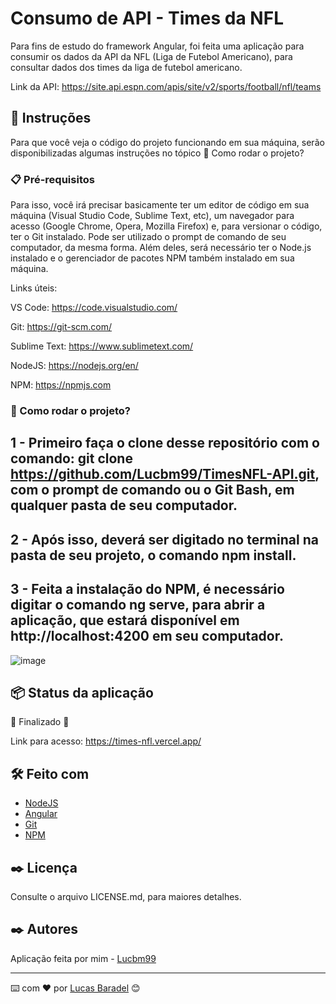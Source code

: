 # Consumo de API - Times da NFL
Para fins de estudo do framework Angular, foi feita uma aplicação para consumir os dados da API da NFL (Liga de Futebol Americano), para consultar dados dos times da liga de futebol americano.


Link da API: https://site.api.espn.com/apis/site/v2/sports/football/nfl/teams


## 🚀 Instruções 
Para que você veja o código do projeto funcionando em sua máquina, serão disponibilizadas algumas instruções no tópico 🔧 Como rodar o projeto? 

### 📋 Pré-requisitos
Para isso, você irá precisar basicamente ter um editor de código em sua máquina (Visual Studio Code, Sublime Text, etc), um navegador para acesso (Google Chrome, Opera, Mozilla Firefox) e, para versionar o código, ter o Git instalado. Pode ser utilizado o prompt de comando de seu computador, da mesma forma. Além deles, será necessário ter o Node.js instalado e o gerenciador de pacotes NPM também instalado em sua máquina.

Links úteis: 

VS Code: https://code.visualstudio.com/

Git: https://git-scm.com/

Sublime Text: https://www.sublimetext.com/

NodeJS: https://nodejs.org/en/

NPM: https://npmjs.com


### 🔧 Como rodar o projeto? 

## 1 - Primeiro faça o clone desse repositório com o comando: git clone https://github.com/Lucbm99/TimesNFL-API.git, com o prompt de comando ou o Git Bash, em qualquer pasta de seu computador.

## 2 - Após isso, deverá ser digitado no terminal na pasta de seu projeto, o comando npm install.

## 3 - Feita a instalação do NPM, é necessário digitar o comando ng serve, para abrir a aplicação, que estará disponível em http://localhost:4200 em seu computador. 


![image](https://user-images.githubusercontent.com/45500959/184269943-28e4f6d5-1011-4785-a091-5156c462cfac.png)


## 📦 Status da aplicação

🚧 Finalizado 🚧

Link para acesso: https://times-nfl.vercel.app/


## 🛠️ Feito com
* [NodeJS](https://nodejs.org/en/)
* [Angular](http://angular.io/)
* [Git](https://git-scm.com/downloads)
* [NPM](https://npmjs.com/)


## ✒️ Licença 
Consulte o arquivo LICENSE.md, para maiores detalhes.

## ✒️ Autores
Aplicação feita por mim - [Lucbm99](https://github.com/Lucbm99)



---
⌨️ com ❤️ por [Lucas Baradel](https://github.com/Lucbm99) 😊
